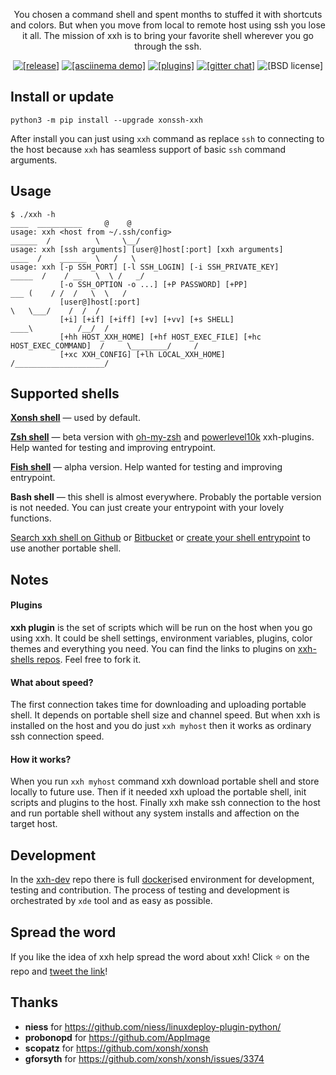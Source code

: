 <p align="center">You chosen a command shell and spent months to stuffed it with shortcuts and colors. But when you move from local to remote host using ssh you lose it all. The mission of xxh is to bring your favorite shell wherever you go through the ssh.</p>
<p align="center">  
  <a href="https://pypi.org/project/xonssh-xxh/" target="_blank"><img src="https://img.shields.io/pypi/v/xonssh-xxh.svg" alt="[release]"></a>
  <a href="https://asciinema.org/a/osSEzqnmH9pMYEZibNe2K7ZL7" target="_blank"><img alt="[asciinema demo]" src="https://img.shields.io/badge/demo-asciinema-grass"></a>
  <a href="#plugins" target="_blank"><img alt="[plugins]" src="https://img.shields.io/badge/extensions-plugins-yellow"></a>
  <a href="https://gitter.im/xonssh-xxh/community?utm_source=badge&utm_medium=badge&utm_campaign=pr-badge" target="_blank"><img alt="[gitter chat]" src="https://badges.gitter.im/xonssh-xxh/community.svg"></a>
  <img alt="[BSD license]" src="https://img.shields.io/pypi/l/xonssh-xxh">
</p>

## Install or update
```
python3 -m pip install --upgrade xonssh-xxh
```
After install you can just using `xxh` command as replace `ssh` to connecting to the host because `xxh` has seamless support of basic `ssh` command arguments. 

## Usage
```
$ ./xxh -h                                                                    ____  __________     @    @ 
usage: xxh <host from ~/.ssh/config>                                       ______  /          \     \__/
usage: xxh [ssh arguments] [user@]host[:port] [xxh arguments]               ____  /    ______  \   /   \
usage: xxh [-p SSH_PORT] [-l SSH_LOGIN] [-i SSH_PRIVATE_KEY]              _____  /    / __   \  \ /   _/
           [-o SSH_OPTION -o ...] [+P PASSWORD] [+PP]                       ___ (    / /  /   \  \   /
           [user@]host[:port]                                                    \   \___/    /  /  /
           [+i] [+if] [+iff] [+v] [+vv] [+s SHELL]                            ____\          /__/  /
           [+hh HOST_XXH_HOME] [+hf HOST_EXEC_FILE] [+hc HOST_EXEC_COMMAND]  /     \________/     /
           [+xc XXH_CONFIG] [+lh LOCAL_XXH_HOME]                            /____________________/
```

## Supported shells
**[Xonsh shell](https://github.com/xxh/xxh-shell-xonsh-appimage)** — used by default.

**[Zsh shell](https://github.com/xxh/xxh-shell-zsh)** — beta version with [oh-my-zsh](https://github.com/xxh/xxh-plugin-zsh-ohmyzsh) and [powerlevel10k](https://github.com/xxh/xxh-plugin-zsh-powerlevel10k) xxh-plugins. Help wanted for testing and improving entrypoint.

**[Fish shell](https://github.com/xxh/xxh-shell-fish-appimage)** — alpha version. Help wanted for testing and improving entrypoint.

**Bash shell** — this shell is almost everywhere. Probably the portable version is not needed. You can just create your entrypoint with your lovely functions.

[Search xxh shell on Github](https://github.com/search?q=xxh-shell&type=Repositories) or [Bitbucket](https://bitbucket.org/repo/all?name=xxh-shell) or [create your shell entrypoint](https://github.com/xxh/xxh-shell-sample) to use another portable shell. 

## Notes

#### Plugins

**xxh plugin** is the set of scripts which will be run on the host when you go using xxh. It could be shell settings, environment variables, plugins, color themes and everything you need. You can find the links to plugins on [xxh-shells repos](https://github.com/search?q=xxh%2Fxxh-shell&type=Repositories). Feel free to fork it.

#### What about speed?

The first connection takes time for downloading and uploading portable shell. It depends on portable shell size and channel speed. But when xxh is installed on the host and you do just `xxh myhost` then it works as ordinary ssh connection speed.

#### How it works?

When you run `xxh myhost` command xxh download portable shell and store locally to future use. Then if it needed xxh upload the portable shell, init scripts and plugins to the host. Finally xxh make ssh connection to the host and run portable shell without any system installs and affection on the target host.

## Development
In the [xxh-dev](https://github.com/xxh/xxh-dev) repo there is full [docker](https://www.docker.com/)ised environment for development, testing and contribution. The process of testing and development is orchestrated by `xde` tool and as easy as possible.

## Spread the word
If you like the idea of xxh help spread the word about xxh! Click ⭐ on the repo and <a href="https://twitter.com/intent/tweet?text=Python-powered%20shell%20wherever%20you%20go%20through%20the%20ssh&url=https%3A%2F%2Fgithub.com%2Fxxh%2Fxxh&related=" target="_blank">tweet the link</a>! 

## Thanks
* **niess** for https://github.com/niess/linuxdeploy-plugin-python/ 
* **probonopd** for https://github.com/AppImage
* **scopatz** for https://github.com/xonsh/xonsh
* **gforsyth** for https://github.com/xonsh/xonsh/issues/3374
